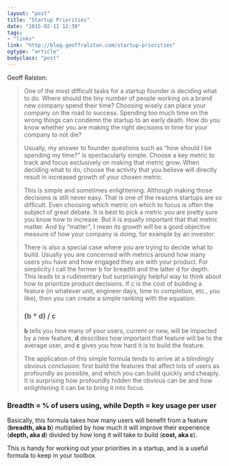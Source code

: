 ```yaml
---
layout: "post"
title: "Startup Priorities"
date: "2015-02-11 12:30"
tags: 
- "links"
link: "http://blog.geoffralston.com/startup-priorities"
ogtype: "article"
bodyclass: "post"
---
```


Geoff Ralston:

> One of the most difficult tasks for a startup founder is deciding what to do. Where should the tiny number of people working on a brand new company spend their time?  Choosing wisely can place your company on the road to success. Spending too much time on the wrong things can condemn the startup to an early death.  How do you know whether you are making the right decisions in time for your company to not die?
> 
> Usually, my answer to founder questions such as “how should I be spending my time?” is spectacularly simple. Choose a key metric to track and focus exclusively on making that metric grow. When deciding what to do, choose the activity that you believe will directly result in increased growth of your chosen metric.
> 
> This is simple and sometimes enlightening.  Although making those decisions is still never easy. That is one of the reasons startups are so difficult.  Even choosing which metric on which to focus is often the subject of great debate.  It is best to pick a metric you are pretty sure you know how to increase.  But it is equally important that that metric matter. And by “matter”, I mean its growth will be a good objective measure of how your company is doing, for example by an investor.
> 
> There is also a special case where you are trying to decide what to build. Usually you are concerned with metrics around how many users you have and how engaged they are with your product. For simplicity I call the former b for breadth and the latter d for depth. This leads to a rudimentary but surprisingly helpful way to think about how to prioritize product decisions.  If c is the cost of building a feature (in whatever unit, engineer days, time to completion, etc., you like), then you can create a simple ranking with the equation:
> 
> ### (b * d) / c
> 
> **b** tells you how many of your users, current or new, will be impacted by a new feature, **d** describes how important that feature will be to the average user, and **c** gives you how hard it is to build the feature.  
> 
> The application of this simple formula tends to arrive at a blindingly obvious conclusion:  first build the features that affect lots of users as profoundly as possible, and which you can build quickly and cheaply.  It is surprising how profoundly hidden the obvious can be and how enlightening it can be to bring it into focus.

### Breadth = % of users using, while Depth = key usage per user

Basically, this formula takes how many users will benefit from a feature (**breadth, aka b**) multiplied by how much it will improve their experience (**depth, aka d**) divided by how long it will take to build (**cost, aka c**). 

This is handy for working out your priorities in a startup, and is a useful formula to keep in your toolbox.